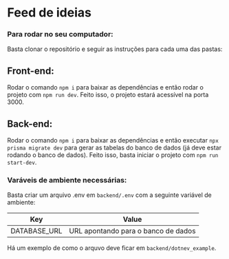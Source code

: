 # Feed de ideias

### Para rodar no seu computador:

Basta clonar o repositório e seguir as instruções para cada uma das pastas:

## Front-end:

Rodar o comando `npm i` para baixar as dependências e então rodar o projeto com `npm run dev`. Feito isso, o projeto estará acessível na porta 3000.

## Back-end:

Rodar o comando `npm i` para baixar as dependências e então executar `npx prisma migrate dev` para gerar as tabelas do banco de dados (já deve estar rodando o banco de dados). Feito isso, basta iniciar o projeto com `npm run start-dev`.

### Varáveis de ambiente necessárias:

Basta criar um arquivo .env em `backend/.env` com a seguinte variável de ambiente:

| Key            | Value                                     |
| -------------- | ----------------------------------------- |
| DATABASE_URL   | URL apontando para o banco de dados       |

Há um exemplo de como o arquvo deve ficar em `backend/dotnev_example`.
